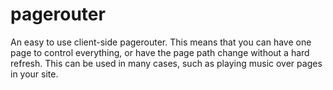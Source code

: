 # pagerouter
An easy to use client-side pagerouter. This means that you can have one page to control everything, or have the page path change without a hard refresh. This can be used in many cases, such as playing music over pages in your site.
